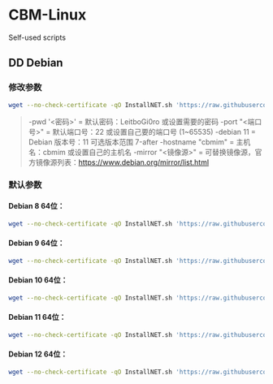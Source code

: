 # CBM-Linux
Self-used scripts
## DD Debian 
### 修改参数
```sh
wget --no-check-certificate -qO InstallNET.sh 'https://raw.githubusercontent.com/ShenDoyle/CBM-Linux/ef530fe3efbecf122f6712e2d02021680a2a30fb/Scripts/InstallNET.sh' && chmod a+x InstallNET.sh && bash InstallNET.sh -debian 11  -pwd '<密码>' -port "<端口号>" -hostname "cbmim"
```
> -pwd '<密码>' = 默认密码：LeitboGi0ro 或设置需要的密码
> -port "<端口号>" = 默认端口号：22 或设置自己要的端口号 (1~65535)
> -debian 11 = Debian 版本号：11 可选版本范围 7-after
> -hostname "cbmim" = 主机名：cbmim 或设置自己的主机名
> -mirror "<镜像源>" = 可替换镜像源，官方镜像源列表：https://www.debian.org/mirror/list.html
### 默认参数
#### Debian 8 64位：
```sh
wget --no-check-certificate -qO InstallNET.sh 'https://raw.githubusercontent.com/ShenDoyle/CBM-Linux/ef530fe3efbecf122f6712e2d02021680a2a30fb/Scripts/InstallNET.sh' && chmod a+x InstallNET.sh && bash InstallNET.sh -debian 8  -pwd '<密码>'
```
#### Debian 9 64位：
```sh
wget --no-check-certificate -qO InstallNET.sh 'https://raw.githubusercontent.com/ShenDoyle/CBM-Linux/ef530fe3efbecf122f6712e2d02021680a2a30fb/Scripts/InstallNET.sh' && chmod a+x InstallNET.sh && bash InstallNET.sh -debian 9  -pwd '<密码>'
```
#### Debian 10 64位：
```sh
wget --no-check-certificate -qO InstallNET.sh 'https://raw.githubusercontent.com/ShenDoyle/CBM-Linux/ef530fe3efbecf122f6712e2d02021680a2a30fb/Scripts/InstallNET.sh' && chmod a+x InstallNET.sh && bash InstallNET.sh -debian 10  -pwd '<密码>'
```
#### Debian 11 64位：
```sh
wget --no-check-certificate -qO InstallNET.sh 'https://raw.githubusercontent.com/ShenDoyle/CBM-Linux/ef530fe3efbecf122f6712e2d02021680a2a30fb/Scripts/InstallNET.sh' && chmod a+x InstallNET.sh && bash InstallNET.sh -debian 11  -pwd '<密码>'
```
#### Debian 12 64位：
```sh
wget --no-check-certificate -qO InstallNET.sh 'https://raw.githubusercontent.com/ShenDoyle/CBM-Linux/ef530fe3efbecf122f6712e2d02021680a2a30fb/Scripts/InstallNET.sh' && chmod a+x InstallNET.sh && bash InstallNET.sh -debian 12  -pwd '<密码>'
```
